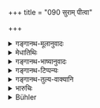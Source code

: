 +++
title = "090 सुराम् पीत्वा"

+++

<details><summary>गङ्गानथ-मूलानुवादः</summary>

A twice-born person, having, through folly, drunk wine, shall drink wine red-hot; he becomes freed from his guilt, when his body has been completely burnt by it.—(90)
</details>

<details><summary>मेधातिथिः</summary>

**द्विज**श्रुतिर् ब्राह्मणार्थैव । आह च स्मृत्यन्तरे "ब्राह्मणस्य उष्णां वा पिबेयुः सुराम्" (ग्ध् २३.१) इति । **मोहाद्** इत्य् अः । **अग्निवर्णां** वर्णश्रुतिग्रहणं सामान्यलक्षणार्थम् । अत एवाह **काये निर्दग्धे मुच्यत** इति ॥ ११.९० ॥
</details>

<details><summary>गङ्गानथ-भाष्यानुवादः</summary>

Though the text speaks of ‘*twice-born men*,’ yet what is said here is meant for the Brāhmaṇa only; says another Smṛti text—‘Hot wine should be poured on the Brāhmaṇa’ (*Gautama*, 23.1).

‘*Through folly*’—this is only explanatory.

‘*Red hot*’— Though the text uses the word ‘*varṇa*’ *colour*, yet it is mere *heat* that is meant; as is clear from what follows, about ‘*the body being burnt*.’—(90)
</details>

<details><summary>गङ्गानथ-टिप्पन्यः</summary>

The liquor Here meant is that distilled from ground grains, according to
Medhātithi, Govindarāja And Kullūka;—according to Nārāyaṇa the
death-penance is meant for all twice-born men partaking of liquor
distilled from grains, and by Brāhmaṇas who have drunk any of the three
kinds of liquor described under verse 95.

‘*Mohāt*’.—Nandana reads ‘*amohāt*’ and explains it as ‘not
unintentionally’, ‘intentionally.’

This verse is quoted in *Mitākṣarā* (3.253), which explains ‘*mohāt*’ as
meaning ‘ignorance of scriptural injunctions’.—It enters into a long
discussion regarding the exact connotation in the present context, of
the term ‘*surā*,’ and comes to the conclusion that it stands for the
liquor distilled from ground grains; the partaking of which is equally
heinous for all the three higher castes,—the drinking of the other two
kinds, that distilled from molasses and that from honey, being sinful
for the Brāhmaṇa only.

It is quoted in *Madanapārijāta* (p. 815), which adds the following
notes:—‘*Mohāt*’ stands for ‘ignorance of the scriptures,’ and not for
‘ignorance of the nature of the liquid drunk’;—‘*agnivarṇām*,’ ‘heated
to the extent of becoming red-hot’;—in *Nṛsiṃhaprasāda* (Prāyaścitta
9a);—and in *Prāyaścittaviveka* (p. 93), which explains ‘*agnivarṇām*’
as ‘hot as fire,’ and quotes Jikana to the effect that ‘*mohāt*’ means
‘intentionally.’
</details>

<details><summary>गङ्गानथ-तुल्य-वाक्यानि</summary>

**(verses 11.90-93)  
**

*Mahābhārata* (12.165.48).

*Gautama* (23.1).—‘They shall pour hot wine into the mouth of a Brāhmaṇa
who has drunk wine; he will be purified by death.’

*Baudhāyana* (2.1.18, 19, 21).—‘If he has drunk *Surā* he shall scald
himself to death with hot wine. For unintentionally drinking *Surā*, he
shall perform the *Kṛcchra* penances during three months and then
undergo a second initiation. They quote the following—“A Brāhmaṇa, a
Kṣatriya or a Vaiśya who has unintentionally drunk the wine called
*Vāruṇī* must be initiated a second time.”’

*Āpastamba* (1.25.3).—‘A wine-drinker has to drink exceedingly hot
liquor, so that he dies.’

*Vaśiṣtha* (20-19, 22).—‘If a Brāhmaṇa intentionally drinks liquor other
than *Surā*, or if he unintentionally drinks *Surā*, he must perform a
*Kṛcchra* and an *Atikṛcchra*; and after eating clarified butter, be
initiated again. But a Brāhmaṇa who repeatedly partakes of *Surā* shall
drink liquor of the same kind boiling hot. He becomes pure by death.’

*Yājñavalkya* (3.253-256).—‘The man who drinks *Surā* attains purity by
dying after drinking any one of the following things red-hot—*Surā*,
water, clarified butter, cow’s urine and milk. Or he may perform the
penance prescribed for Brāhmaṇa-killing, clothed in hair-cloth and
wearing matted looks; or for one year he may use sesamum oil-cake or
grains of rice at night only. If any one of the three castes unknowingly
drinks the *Vāruṇī* wine, ho shall undergo initiation a second time. The
Brāhmaṇa woman who drinks wine does not go to her husband’s regions; and
in the world she is born as a bitch.’

*Viṣṇu* (51-1).—‘A drinker of wine must abstain from all religious rites
and subsist on grains unseparated from the husk for one year.’
</details>

<details><summary>भारुचिः</summary>

एवं च मृतस्य शुद्धिर् विज्ञेया । तया च सुरायाग्निवर्णत्वम् अनुगृहीतं भवति । **मोहाद्** इति चात्र यद् उक्तम्, तत् पूर्वत्रार्थनिर्देशलिङ्गम्, यद् उक्तम् "प्रायश्चित्तीयतां प्राप्य मोहात् पूर्वकृतेन वा" इति, अत्र मोहस्य स्वशब्देनैवोपदेशात् ॥ ११.८९ ॥
</details>

<details><summary>Bühler</summary>

091	A twice-born man who has (intentionally) drunk, through delusion of mind, (the spirituous liquor called) Sura shall drink that liquor boiling-hot; when his body has been completely scalded by that, he is freed from his guilt;
</details>
